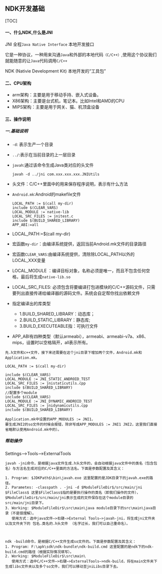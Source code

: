 ## NDK开发基础

[TOC]

#### 一、什么NDK,什么是JNI

JNI 全程`Java Native Interface` 本地开发接口

它是一种协议，一种用来沟通`Java`和外部的本地代码`（C/C++）`,使用这个协议我们就能随意的让`Java`代码调用`C/C++`

NDK (Nativie Development Kit) 本地开发的“工具包”



#### 二、CPU架构

- arm架构：主要是用于移动手持、嵌入式设备。
- X86架构：主要是台式机，笔记本。比如Intel和AMD的CPU
- MIPS架构：主要是用于网关、猫、机顶盒设备



#### 三、操作说明

##### 一.基础说明

- `-d`: 表示生产一个目录

- `../`:表示在当前目录的上一层目录

- `javah`:通过该命令生成Java类对应的头文件

  ```
  javah -d ../jni com.xxx.xxx.xxx.JNIUtils
  ```

- 头文件：C/C++里面中的用来保存程序说明，表示有什么方法

- `Android.mk`:Android的makefile文件

  ```
  LOCAL_PATH := $(call my-dir)
  include $(CLEAR_VARS)
  LOCAL_MODULE := native-lib
  LOCAL_SRC_FILES := jnitest.c
  include $(BUILD_SHARED_LIBRARY)
  APP_ABI:=all
  ```

- LOCAL_PATH:=$(call my-dir)

- 宏函数`my-dir`：由编译系统提供，返回当前Android.mk文件的目录路径

- 宏函数`CLEAR_VARS`:由编译系统提供，清除除LOCAL_PATH以外的LOCAL_XXX变量

- LOCAL_MODULE ：编译目标对象，名称必须是唯一，而且不包含任何空格，最后将生成`native-lib.so`

- LOCAL_SRC_FILES: 必须包含将要编译打包进模块的C/C++源码文件，只需要列出直接传递给编译器的源码文件。系统会自定帮你找出依赖文件

- 指定编译出的库类型

  - 1.BUILD_SHARED_LIBRARY：动态库；
  - 2.BUILD_STATIC_LIBRARY：静态库;
  - 3.BUILD_EXECUTEABLE指：可执行文件

- APP_ABI有四种类型（默认armeabi），armeabi、armeabi-v7a、x86、mips，设置时以空格隔开，all表示所有。

```
先.h文件和c++文件，接下来还需要在这个jni目录下增加两个文件，Android.mk和Application.mk。 
```

```
LOCAL_PATH := $(call my-dir)

include $(CLEAR_VARS)
LOCAL_MODULE := JNI_STATIC_ANDROID_TEST
LOCAL_SRC_FILES := jnistaticutils.cpp
include $(BUILD_SHARED_LIBRARY)
//配置多个module
include $(CLEAR_VARS)
LOCAL_MODULE := JNI_DYNAMIC_ANDROID_TEST
LOCAL_SRC_FILES := jnidynamicutils.cpp
include $(BUILD_SHARED_LIBRARY)

```

```
Application.mk中设置的APP_MODULES := JNI1，
要生成JNI2的so文件的时候会报错，除非写成APP_MODULES := JNI1 JNI2，这里我们直接省略默认使用Android.mk中的）。
```

##### 帮助操作

Settings–>Tools–>ExternalTools

```
javah -jni命令，是根据java文件生成.h头文件的，会自动根据java文件中的类名（包含包名）与方法名生成对应的C/C++里面的方法名。下面是参数配置及其含义： 

1. Program: $JDKPath$\bin\javah.exe 这里配置的是JDK目录下的javah.exe的路径。 
2. Parametes: -classpath . -jni -d $ModuleFileDir$/src/main/jni $FileClass$ 这里$FileClass$指的是要执行操作的类名（即我们操作的文件），$ModuleFileDir$/src/main/jni表示生成的文件保存在这个module目录的src/main/jni目录下。 
3. Working: $ModuleFileDir$\src\main\java module目录下的src\main\java目录（不是很理解）。 
   使用方式：选中java文件—>右键—>External Tools—>javah-jni，将生成jni文件夹以及文件夹下的 包名.类名的.h头文件 （名字过长，我们可以自己重命名）。
 
```

```

ndk -build命令，是根据C/C++文件生成so文件的。下面是参数配置及其含义： 
1. Program: F:\apk\sdk\ndk-bundle\ndk-build.cmd 这里配置的是ndk下的ndk-build.cmd的路径（根据实际情况填写）。 
2. Working: $ModuleFileDir$\src\main\ 
   使用方式：选中C/C++文件—>右键—>ExternalTools—>ndk-build，将在main文件夹下生成libs文件夹以及多个so文件，我们可以移动至jniLibs目录下去。

```

